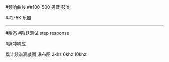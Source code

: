 

#频响曲线
##100-500
男音
鼓类


##2-5K
乐器

---
#瞬态
#阶跃测试
step response

#脉冲响应


累计频谱衰减图
瀑布图
2khz
6khz
10khz

